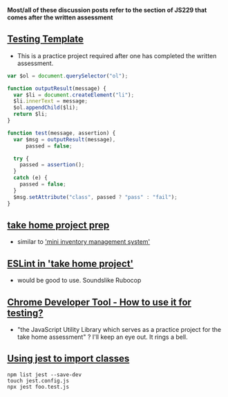 **Most/all of these discussion posts refer to the section of JS229 that comes after the written assessment**

## [Testing Template](https://launchschool.com/posts/bbf8d609)

- This is a practice project required after one has completed the written assessment.

```javascript
var $ol = document.querySelector("ol");

function outputResult(message) {
  var $li = document.createElement("li");
  $li.innerText = message;
  $ol.appendChild($li);
  return $li;
}

function test(message, assertion) {
  var $msg = outputResult(message),
      passed = false;

  try {
    passed = assertion();
  }
  catch (e) {
    passed = false;
  }
  $msg.setAttribute("class", passed ? "pass" : "fail");
}
```

## [take home project prep](https://launchschool.com/posts/04f33dd1)

- similar to ['mini inventory management system'](https://launchschool.com/exercises/d6d3971a)

## [ESLint in 'take home project'](https://launchschool.com/posts/2fd54203)

- would be good to use. Soundslike Rubocop

## [Chrome Developer Tool - How to use it for testing?](https://launchschool.com/posts/748ff1d5)

- "the JavaScript Utility Library which serves as a practice project for the take home assessment" ? I'll keep an eye out. It rings a bell.

## [Using jest to import classes](https://launchschool.com/posts/c00ce5a9)

```
npm list jest --save-dev
touch jest.config.js
npx jest foo.test.js
```

##
